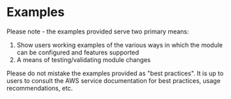 # Examples

Please note - the examples provided serve two primary means:

1. Show users working examples of the various ways in which the module can be configured and features supported
1. A means of testing/validating module changes

Please do not mistake the examples provided as "best practices". It is up to users to consult the AWS service documentation for best practices, usage recommendations, etc.

